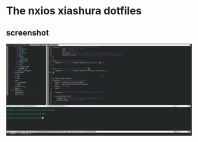 # The nxios xiashura dotfiles
## screenshot

![](https://github.com/xiashura/dotfiles/blob/nixos/1.png)


